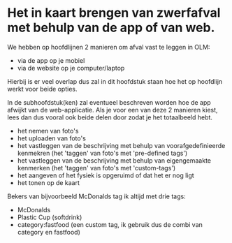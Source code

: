 # Het in kaart brengen van zwerfafval met behulp van de app of van web.

We hebben op hoofdlijnen 2 manieren om afval vast te leggen in OLM:
- via de app op je mobiel
- via de website op je computer/laptop

Hierbij is er veel overlap dus zal in dit hoofdstuk staan hoe het op hoofdlijn werkt voor beide opties.

In de subhoofdstuk(ken) zal eventueel beschreven worden hoe de app afwijkt van de web-applicatie.
Als je voor een van deze 2 manieren kiest, lees dan dus vooral ook beide delen door zodat je het totaalbeeld hebt. 

- het nemen van foto's
- het uploaden van foto's
- het vastleggen van de beschrijving met behulp van voorafgedefinieerde kenmekren (het 'taggen' van foto's met 'pre-defined tags')
- het vastleggen van de beschrijving met behulp van eigengemaakte kenmerken (het 'taggen' van foto's met 'custom-tags')
- het aangeven of het fysiek is opgeruimd of dat het er nog ligt
- het tonen op de kaart


Bekers van bijvoorbeeld McDonalds tag ik altijd met drie tags:

 - McDonalds
 - Plastic Cup (softdrink)
 - category:fastfood (een custom tag, ik gebruik dus de combi van category en fastfood)
